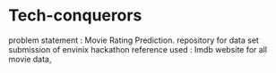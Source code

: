 # Tech-conquerors
problem statement : Movie Rating Prediction.
repository for data set submission of envinix hackathon
reference used : Imdb website for all movie data,
